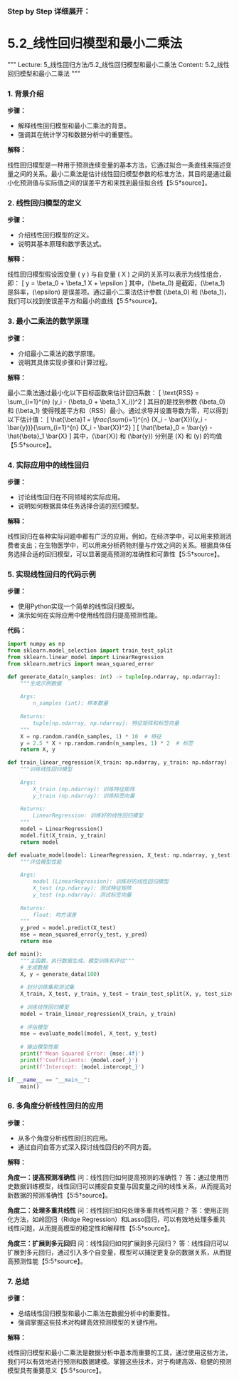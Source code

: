 ### Step by Step 详细展开：

# 5.2_线性回归模型和最小二乘法

"""
Lecture: 5_线性回归方法/5.2_线性回归模型和最小二乘法
Content: 5.2_线性回归模型和最小二乘法
"""

### 1. 背景介绍
**步骤：**

- 解释线性回归模型和最小二乘法的背景。
- 强调其在统计学习和数据分析中的重要性。

**解释：**

线性回归模型是一种用于预测连续变量的基本方法，它通过拟合一条直线来描述变量之间的关系。最小二乘法是估计线性回归模型参数的标准方法，其目的是通过最小化预测值与实际值之间的误差平方和来找到最佳拟合线【5:5†source】。

### 2. 线性回归模型的定义
**步骤：**

- 介绍线性回归模型的定义。
- 说明其基本原理和数学表达式。

**解释：**

线性回归模型假设因变量 \( y \) 与自变量 \( X \) 之间的关系可以表示为线性组合，即：
\[ y = \beta_0 + \beta_1 X + \epsilon \]
其中，\(\beta_0\) 是截距，\(\beta_1\) 是斜率，\(\epsilon\) 是误差项。通过最小二乘法估计参数 \(\beta_0\) 和 \(\beta_1\)，我们可以找到使误差平方和最小的直线【5:5†source】。

### 3. 最小二乘法的数学原理
**步骤：**

- 介绍最小二乘法的数学原理。
- 说明其具体实现步骤和计算过程。

**解释：**

最小二乘法通过最小化以下目标函数来估计回归系数：
\[ \text{RSS} = \sum_{i=1}^{n} (y_i - (\beta_0 + \beta_1 X_i))^2 \]
其目的是找到参数 \(\beta_0\) 和 \(\beta_1\) 使得残差平方和（RSS）最小。通过求导并设置导数为零，可以得到以下估计值：
\[ \hat{\beta}_1 = \frac{\sum_{i=1}^{n} (X_i - \bar{X})(y_i - \bar{y})}{\sum_{i=1}^{n} (X_i - \bar{X})^2} \]
\[ \hat{\beta}_0 = \bar{y} - \hat{\beta}_1 \bar{X} \]
其中，\(\bar{X}\) 和 \(\bar{y}\) 分别是 \(X\) 和 \(y\) 的均值【5:5†source】。

### 4. 实际应用中的线性回归
**步骤：**

- 讨论线性回归在不同领域的实际应用。
- 说明如何根据具体任务选择合适的回归模型。

**解释：**

线性回归在各种实际问题中都有广泛的应用。例如，在经济学中，可以用来预测消费者支出；在生物医学中，可以用来分析药物剂量与疗效之间的关系。根据具体任务选择合适的回归模型，可以显著提高预测的准确性和可靠性【5:5†source】。

### 5. 实现线性回归的代码示例
**步骤：**

- 使用Python实现一个简单的线性回归模型。
- 演示如何在实际应用中使用线性回归提高预测性能。

**代码：**

```python
import numpy as np
from sklearn.model_selection import train_test_split
from sklearn.linear_model import LinearRegression
from sklearn.metrics import mean_squared_error

def generate_data(n_samples: int) -> tuple[np.ndarray, np.ndarray]:
    """生成示例数据
    
    Args:
        n_samples (int): 样本数量
        
    Returns:
        tuple[np.ndarray, np.ndarray]: 特征矩阵和标签向量
    """
    X = np.random.rand(n_samples, 1) * 10  # 特征
    y = 2.5 * X + np.random.randn(n_samples, 1) * 2  # 标签
    return X, y

def train_linear_regression(X_train: np.ndarray, y_train: np.ndarray) -> LinearRegression:
    """训练线性回归模型
    
    Args:
        X_train (np.ndarray): 训练特征矩阵
        y_train (np.ndarray): 训练标签向量
        
    Returns:
        LinearRegression: 训练好的线性回归模型
    """
    model = LinearRegression()
    model.fit(X_train, y_train)
    return model

def evaluate_model(model: LinearRegression, X_test: np.ndarray, y_test: np.ndarray) -> float:
    """评估模型性能
    
    Args:
        model (LinearRegression): 训练好的线性回归模型
        X_test (np.ndarray): 测试特征矩阵
        y_test (np.ndarray): 测试标签向量
        
    Returns:
        float: 均方误差
    """
    y_pred = model.predict(X_test)
    mse = mean_squared_error(y_test, y_pred)
    return mse

def main():
    """主函数，执行数据生成、模型训练和评估"""
    # 生成数据
    X, y = generate_data(100)
    
    # 划分训练集和测试集
    X_train, X_test, y_train, y_test = train_test_split(X, y, test_size=0.2, random_state=42)
    
    # 训练线性回归模型
    model = train_linear_regression(X_train, y_train)
    
    # 评估模型
    mse = evaluate_model(model, X_test, y_test)
    
    # 输出模型性能
    print(f'Mean Squared Error: {mse:.4f}')
    print(f'Coefficients: {model.coef_}')
    print(f'Intercept: {model.intercept_}')

if __name__ == "__main__":
    main()
```

### 6. 多角度分析线性回归的应用
**步骤：**

- 从多个角度分析线性回归的应用。
- 通过自问自答方式深入探讨线性回归的不同方面。

**解释：**

**角度一：提高预测准确性**
问：线性回归如何提高预测的准确性？
答：通过使用历史数据训练模型，线性回归可以捕捉自变量与因变量之间的线性关系，从而提高对新数据的预测准确性【5:5†source】。

**角度二：处理多重共线性**
问：线性回归如何处理多重共线性问题？
答：使用正则化方法，如岭回归（Ridge Regression）和Lasso回归，可以有效地处理多重共线性问题，从而提高模型的稳定性和解释性【5:5†source】。

**角度三：扩展到多元回归**
问：线性回归如何扩展到多元回归？
答：线性回归可以扩展到多元回归，通过引入多个自变量，模型可以捕捉更复杂的数据关系，从而提高预测性能【5:5†source】。

### 7. 总结
**步骤：**

- 总结线性回归模型和最小二乘法在数据分析中的重要性。
- 强调掌握这些技术对构建高效预测模型的关键作用。

**解释：**

线性回归模型和最小二乘法是数据分析中基本而重要的工具，通过使用这些方法，我们可以有效地进行预测和数据建模。掌握这些技术，对于构建高效、稳健的预测模型具有重要意义【5:5†source】。
